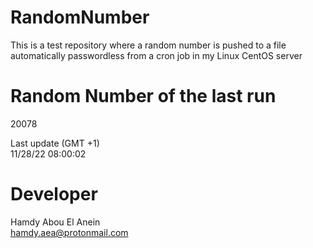 # RandomNumber    
This is a test repository where a random number is pushed to a file automatically passwordless from a cron job in my Linux CentOS server    
# Random Number of the last run   
20078
      
Last update (GMT +1)    
11/28/22 08:00:02
# Developer    
Hamdy Abou El Anein   
hamdy.aea@protonmail.com
